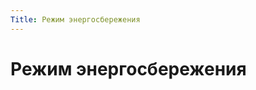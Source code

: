 ```yaml
---
Title: Режим энергосбережения
---
```



Режим энергосбережения
======================

<!-- TOC -->
